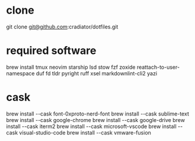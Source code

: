 # clone

git clone <git@github.com>:cradiator/dotfiles.git

# required software

brew install tmux neovim starship lsd stow fzf zoxide reattach-to-user-namespace duf fd tldr pyright ruff xsel markdownlint-cli2 yazi

# cask

brew install --cask font-0xproto-nerd-font
brew install --cask sublime-text
brew install --cask google-chrome
brew install --cask google-drive
brew install --cask iterm2
brew install --cask microsoft-vscode
brew install --cask visual-studio-code
brew install --cask vmware-fusion
